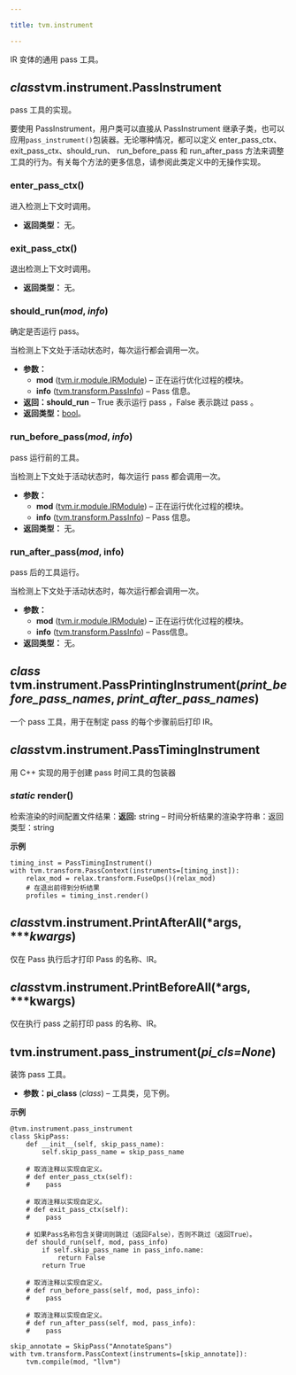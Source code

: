 ```yaml
---

title: tvm.instrument

---
```




IR 变体的通用 pass 工具。

## *class*tvm.instrument.PassInstrument


pass 工具的实现。


要使用 PassInstrument，用户类可以直接从 PassInstrument 继承子类，也可以应用`pass_instrument()`包装器。无论哪种情况，都可以定义 enter_pass_ctx、exit_pass_ctx、should_run、 run_before_pass 和 run_after_pass 方法来调整工具的行为。有关每个方法的更多信息，请参阅此类定义中的无操作实现。

### enter_pass_ctx()


进入检测上下文时调用。
* **返回类型：** 无。

### exit_pass_ctx()


退出检测上下文时调用。
* **返回类型：** 无。

### should_run(*mod*, *info*)

确定是否运行 pass。


当检测上下文处于活动状态时，每次运行都会调用一次。
* **参数：**
   * **mod** ([tvm.ir.module.IRModule](https://tvm.hyper.ai/docs/api-reference/python-api/tvm-ir#class-tvmirirmodulefunctionsnone-attrsnone-global_infosnone))  – 正在运行优化过程的模块。
   * **info** ([tvm.transform.PassInfo](https://tvm.hyper.ai/docs/api-reference/python-api/tvm-transform#class-tvmtransformpassinfoopt_level-name-requirednone-traceablefalse))  –  Pass 信息。
* **返回：should_run**  – True 表示运行 pass ，False 表示跳过 pass 。
* **返回类型：**[bool](https://docs.python.org/3/library/functions.html#bool)。

### run_before_pass(*mod*, *info*)


pass 运行前的工具。


当检测上下文处于活动状态时，每次运行 pass 都会调用一次。
* **参数：**
   * **mod** ([tvm.ir.module.IRModule](https://tvm.hyper.ai/docs/api-reference/python-api/tvm-ir#class-tvmirirmodulefunctionsnone-attrsnone-global_infosnone))  – 正在运行优化过程的模块。
   * **info** ([tvm.transform.PassInfo](https://tvm.hyper.ai/docs/api-reference/python-api/tvm-transform#class-tvmtransformpassinfoopt_level-name-requirednone-traceablefalse))  –  Pass 信息。
* **返回类型：** 无。

### run_after_pass(*mod*, info)


pass 后的工具运行。


当检测上下文处于活动状态时，每次运行都会调用一次。
* **参数：**
  * **mod** ([tvm.ir.module.IRModule](https://tvm.hyper.ai/docs/api-reference/python-api/tvm-ir#class-tvmirirmodulefunctionsnone-attrsnone-global_infosnone))  – 正在运行优化过程的模块。
   * **info** ([tvm.transform.PassInfo](https://tvm.hyper.ai/docs/api-reference/python-api/tvm-transform#class-tvmtransformpassinfoopt_level-name-requirednone-traceablefalse))  – Pass信息。
* **返回类型：** 无。

## *class* tvm.instrument.PassPrintingInstrument(*print_before_pass_names*, *print_after_pass_names*)


一个 pass 工具，用于在制定 pass 的每个步骤前后打印 IR。

## *class*tvm.instrument.PassTimingInstrument

用 C++ 实现的用于创建 pass 时间工具的包装器

### *static* render()

检索渲染的时间配置文件结果：**返回:** string – 时间分析结果的渲染字符串：返回类型：string


**示例**

```plain
timing_inst = PassTimingInstrument()
with tvm.transform.PassContext(instruments=[timing_inst]):
    relax_mod = relax.transform.FuseOps()(relax_mod)
    # 在退出前得到分析结果
    profiles = timing_inst.render()
```
## *class*tvm.instrument.PrintAfterAll(*args, ****kwargs*)


仅在 Pass 执行后才打印 Pass 的名称、IR。

## *class*tvm.instrument.PrintBeforeAll(*args, ***kwargs)


仅在执行 pass 之前打印 pass 的名称、IR。

## tvm.instrument.pass_instrument(*pi_cls=None*)


装饰 pass 工具。
* **参数：pi_class** (*class*) – 工具类，见下例。


**示例**

```plain
@tvm.instrument.pass_instrument
class SkipPass:
    def __init__(self, skip_pass_name):
        self.skip_pass_name = skip_pass_name

    # 取消注释以实现自定义。
    # def enter_pass_ctx(self):
    #    pass

    # 取消注释以实现自定义。
    # def exit_pass_ctx(self):
    #    pass

    # 如果Pass名称包含关键词则跳过（返回False），否则不跳过（返回True）。
    def should_run(self, mod, pass_info)
        if self.skip_pass_name in pass_info.name:
            return False
        return True

    # 取消注释以实现自定义。
    # def run_before_pass(self, mod, pass_info):
    #    pass

    # 取消注释以实现自定义。
    # def run_after_pass(self, mod, pass_info):
    #    pass

skip_annotate = SkipPass("AnnotateSpans")
with tvm.transform.PassContext(instruments=[skip_annotate]):
    tvm.compile(mod, "llvm")
```


